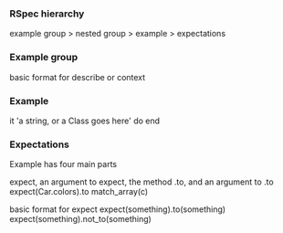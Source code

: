 ### RSpec hierarchy
example group > nested group > example > expectations

### Example group
basic format for describe or context

### Example
it 'a string, or a Class goes here' do
end

### Expectations
Example has four main parts

expect, an argument to expect, the method .to, and an argument to .to
expect(Car.colors).to match_array(c)

basic format for expect
expect(something).to(something)
expect(something).not_to(something)